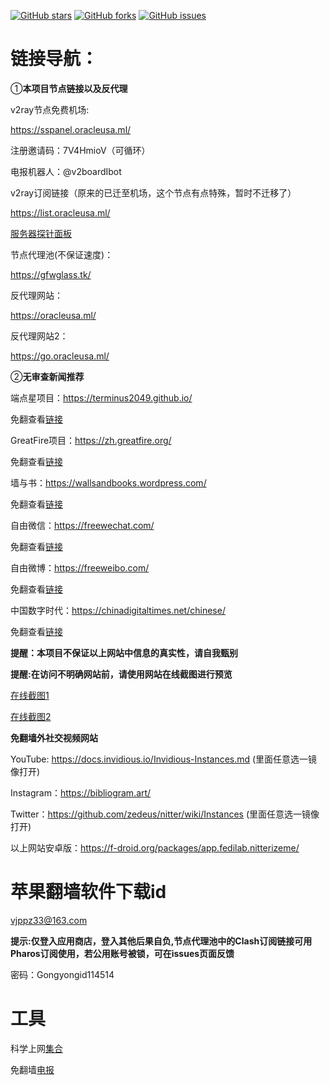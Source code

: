 
[![GitHub stars](https://img.shields.io/github/stars/Miku-programm/V2rayList?style=flat-square)](https://github.com/Miku-programm/V2rayList/stargazers)
[![GitHub forks](https://img.shields.io/github/forks/Miku-programm/V2rayList?style=flat-square)](https://github.com/Miku-programm/V2rayList/network)
[![GitHub issues](https://img.shields.io/github/issues/Miku-programm/V2rayList?style=flat-square)](https://github.com/Miku-programm/V2rayList/issues)

# 链接导航：

①**本项目节点链接以及反代理**

v2ray节点免费机场:

 https://sspanel.oracleusa.ml/
 
 注册邀请码：7V4HmioV（可循环）
 
 电报机器人：@v2boardIbot
 
 v2ray订阅链接（原来的已迁至机场，这个节点有点特殊，暂时不迁移了）

https://list.oracleusa.ml/  

[服务器探针面板](https://vps.gfwglass.tk/)

节点代理池(不保证速度)：

https://gfwglass.tk/

反代理网站：

https://oracleusa.ml/

反代理网站2：

https://go.oracleusa.ml/



②**无审查新闻推荐**

端点星项目：https://terminus2049.github.io/

免翻查看[链接](https://oracleusa.ml/-----https://terminus2049.github.io/)

GreatFire项目：https://zh.greatfire.org/

免翻查看[链接](https://oracleusa.ml/-----https://zh.greatfire.org/)
 
墙与书：https://wallsandbooks.wordpress.com/

免翻查看[链接](https://oracleusa.ml/-----https://wallsandbooks.wordpress.com/)

自由微信：https://freewechat.com/

免翻查看[链接](https://oracleusa.ml/-----https://freewechat.com/)

自由微博：https://freeweibo.com/

免翻查看[链接](https://oracleusa.ml/-----https://freeweibo.com/)

中国数字时代：https://chinadigitaltimes.net/chinese/

免翻查看[链接](https://oracleusa.ml/-----https://chinadigitaltimes.net/chinese/)

**提醒：本项目不保证以上网站中信息的真实性，请自我甄别**

**提醒:在访问不明确网站前，请使用网站在线截图进行预览**

[在线截图1](https://fullpagescreencapture.com/)

[在线截图2](https://www.toolnb.com/tools/webjietu.html)

**免翻墙外社交视频网站**

YouTube: https://docs.invidious.io/Invidious-Instances.md (里面任意选一镜像打开)

Instagram：https://bibliogram.art/

Twitter：https://github.com/zedeus/nitter/wiki/Instances (里面任意选一镜像打开)

以上网站安卓版：https://f-droid.org/packages/app.fedilab.nitterizeme/


# 苹果翻墙软件下载id

vjppz33@163.com

**提示:仅登入应用商店，登入其他后果自负,节点代理池中的Clash订阅链接可用Pharos订阅使用，若公用账号被锁，可在issues页面反馈**

密码：Gongyongid114514

# 工具

科学上网[集合](https://vps.antigfwjp.tk/?/%E7%A7%91%E5%AD%A6%E4%B8%8A%E7%BD%91/)

免翻墙[电报](https://github.com/NekoX-Dev/NekoX/releases)


